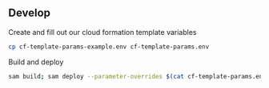 ## Develop

Create and fill out our cloud formation template variables
```sh
cp cf-template-params-example.env cf-template-params.env
```

Build and deploy
```sh
sam build; sam deploy --parameter-overrides $(cat cf-template-params.env)
```
